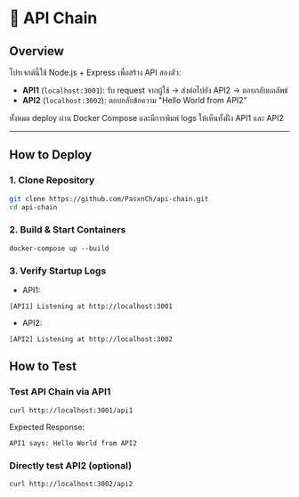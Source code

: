 # 🔗 API Chain

## Overview

โปรเจกต์นี้ใช้ Node.js + Express เพื่อสร้าง API สองตัว:

- **API1** (`localhost:3001`): รับ request จากผู้ใช้ → ส่งต่อไปยัง API2 → ตอบกลับผลลัพธ์
- **API2** (`localhost:3002`): ตอบกลับข้อความ "Hello World from API2"

ทั้งหมด deploy ผ่าน Docker Compose และมีการพิมพ์ logs ให้เห็นทั้งฝั่ง API1 และ API2

---

## How to Deploy

### 1. Clone Repository
```bash
git clone https://github.com/PasxnCh/api-chain.git
cd api-chain
```
### 2. Build & Start Containers
```
docker-compose up --build
```
### 3. Verify Startup Logs
- API1:
```
[API1] Listening at http://localhost:3001
```
- API2:
```
[API2] Listening at http://localhost:3002
```
## How to Test

### Test API Chain via API1
```
curl http://localhost:3001/api1
```
Expected Response:
```
API1 says: Hello World from API2
```
### Directly test API2 (optional)
```
curl http://localhost:3002/api2

